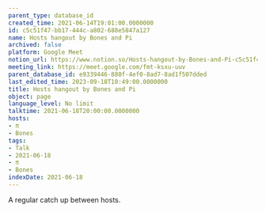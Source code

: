 ```yaml
---
parent_type: database_id
created_time: 2021-06-14T19:01:00.0000000
id: c5c51f47-bb17-444c-a802-688e5847a127
name: Hosts hangout by Bones and Pi
archived: false
platform: Google Meet
notion_url: https://www.notion.so/Hosts-hangout-by-Bones-and-Pi-c5c51f47bb17444ca802688e5847a127
meeting_link: https://meet.google.com/fmt-ksxu-uuv
parent_database_id: e9339446-880f-4ef0-8ad7-8ad1f507dded
last_edited_time: 2023-09-18T10:49:00.0000000
title: Hosts hangout by Bones and Pi
object: page
language_level: No limit
talktime: 2021-06-18T20:00:00.0000000
hosts:
- π
- Bones
tags:
- Talk
- 2021-06-18
- π
- Bones
indexDate: 2021-06-18
---
```


A regular catch up between hosts.


